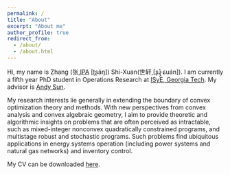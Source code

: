 ```yaml
---
permalink: /
title: "About"
excerpt: "About me"
author_profile: true
redirect_from: 
  - /about/
  - /about.html
---
```


Hi, my name is Zhang (张,[IPA](https://en.wikipedia.org/wiki/Help:IPA/Mandarin) [ʈʂáŋ]) Shi-Xuan(世轩,[ʂɻ̩̂·ɕuán]). I am currently a fifth year PhD student in Operations Research at [ISyE, Georgia Tech](https://www.isye.gatech.edu).
My advisor is [Andy Sun](https://sites.google.com/view/asunlab/).


My research interests lie generally in extending the boundary of convex optimization theory and methods.
With new perspectives from convex analysis and convex algebraic geometry, I aim to provide theoretic and algorithmic insights on problems that are often perceived as intractable, such as mixed-integer nonconvex quadratically constrained programs, and multistage robust and stochastic programs.
Such problems find ubiquitous applications in energy systems operation (including power systems and natural gas networks) and inventory control.

My CV can be downloaded [here](files/CV_Shixuan.pdf).
